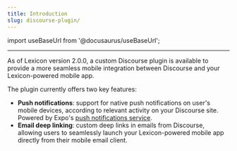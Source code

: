 ```yaml
---
title: Introduction
slug: discourse-plugin/
---
```


import useBaseUrl from '@docusaurus/useBaseUrl';

---

As of Lexicon version 2.0.0, a custom Discourse plugin is available to provide a more seamless mobile integration between Discourse and your Lexicon-powered mobile app.

The plugin currently offers two key features:

- **Push notifications**: support for native push notifications on user's mobile devices, according to relevant activity on your Discourse site. Powered by Expo's [push notifications service](https://docs.expo.dev/push-notifications/overview/).
- **Email deep linking**: custom deep links in emails from Discourse, allowing users to seamlessly launch your Lexicon-powered mobile app directly from their mobile email client.
